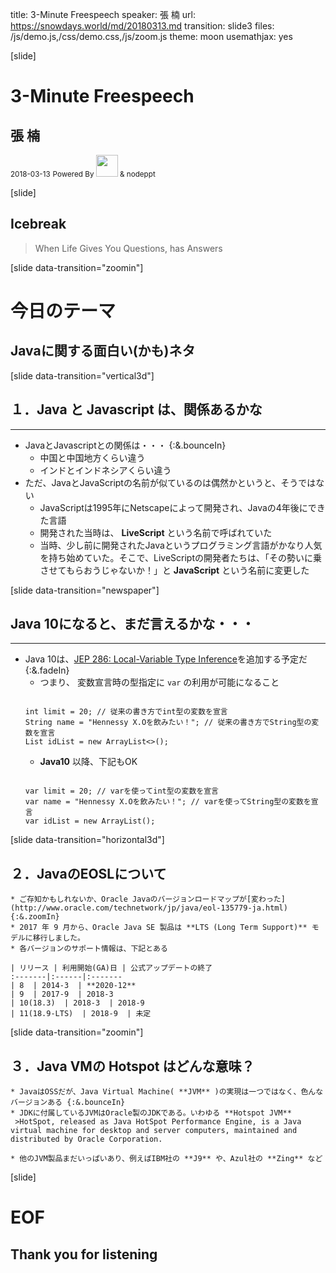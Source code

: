title: 3-Minute Freespeech
speaker: 張 楠
url: https://snowdays.world/md/20180313.md
transition: slide3
files: /js/demo.js,/css/demo.css,/js/zoom.js
theme: moon
usemathjax: yes

[slide]
# 3-Minute Freespeech
## 張 楠
<small>2018-03-13</small>
<small>Powered By <img src="/img/nodejs.jpg" height="35"> & nodeppt </small>

[slide]
## Icebreak
>When Life Gives You Questions, <i class="fa fa-google"></i> has Answers

[slide data-transition="zoomin"]
# 今日のテーマ
## Javaに関する<span class="red">面白い</span>(かも)ネタ

[slide data-transition="vertical3d"]
## １．**Java** と **Javascript** は、関係あるかな<i class="fa fa-question"></i>
----
* JavaとJavascriptとの関係は・・・ {:&.bounceIn}
    * <span class="yellow">中国</span>と<span class="yellow">中国地方</span>くらい違う
    * <span class="yellow">インド</span>と<span class="yellow">インドネシア</span>くらい違う
* ただ、JavaとJavaScriptの名前が似ているのは偶然かというと、そうではない
    * JavaScriptは1995年にNetscapeによって開発され、Javaの4年後にできた言語
    * 開発された当時は、 **LiveScript** という名前で呼ばれていた
    * 当時、少し前に開発されたJavaというプログラミング言語がかなり人気を持ち始めていた。そこで、LiveScriptの開発者たちは、「その勢いに乗させてもらおうじゃないか！」と **JavaScript** という名前に変更した

[slide data-transition="newspaper"]
## Java 10になると、まだ言えるかな・・・<i class="fa fa-question"></i>
----
* Java 10は、[JEP 286: Local-Variable Type Inference](http://openjdk.java.net/jeps/286)を追加する予定だ {:&.fadeIn}
    * つまり、 変数宣言時の型指定に `var` の利用が可能になること
  <pre><code class="java">
  int limit = 20; // 従来の書き方でint型の変数を宣言
  String name = "Hennessy X.Oを飲みたい！"; // 従来の書き方でString型の変数を宣言
  List<String> idList = new ArrayList<>();
  </code></pre>
    * **Java10** 以降、下記もOK
  <pre><code class="java">
  var limit = 20; // varを使ってint型の変数を宣言
  var name = "Hennessy X.Oを飲みたい！"; // varを使ってString型の変数を宣言
  var idList = new ArrayList<String>();
  </code></pre>

[slide data-transition="horizontal3d"]
## ２．JavaのEOSLについて
    * ご存知かもしれないか、Oracle Javaのバージョンロードマップが[変わった](http://www.oracle.com/technetwork/jp/java/eol-135779-ja.html) {:&.zoomIn}
    * 2017 年 9 月から、Oracle Java SE 製品は **LTS (Long Term Support)** モデルに移行しました。
    * 各バージョンのサポート情報は、下記とある

    | リリース | 利用開始(GA)日 | 公式アップデートの終了
    :-------|:------|:-------
    | 8  | 2014-3  | **2020-12**
    | 9  | 2017-9  | 2018-3
    | 10(18.3)  | 2018-3  | 2018-9
    | 11(18.9-LTS)  | 2018-9  | 未定

[slide data-transition="zoomin"]
## ３．Java VMの <span class="yellow">Hotspot</span> はどんな意味？
    * JavaはOSSだが、Java Virtual Machine( **JVM** )の実現は一つではなく、色んなバージョンある {:&.bounceIn}  
    * JDKに付属しているJVMはOracle製のJDKである。いわゆる **Hotspot JVM**  
     >HotSpot, released as Java HotSpot Performance Engine, is a Java virtual machine for desktop and server computers, maintained and distributed by Oracle Corporation.  

    * 他のJVM製品まだいっぱいあり、例えばIBM社の **J9** や、Azul社の **Zing** など

[slide]
# EOF
## Thank you for listening
